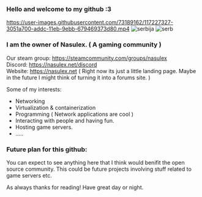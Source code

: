 ### Hello and welcome to my github :3
https://user-images.githubusercontent.com/73189162/117227327-3051a700-addc-11eb-9ebb-679469373d80.mp4
![serbija](https://user-images.githubusercontent.com/73189162/117227544-ace48580-addc-11eb-9b86-9aecef930ed4.gif)
![serb](https://user-images.githubusercontent.com/73189162/117227545-ae15b280-addc-11eb-832d-b267b5395f67.gif)


### I am the owner of Nasulex. ( A gaming community ) 
Our steam group: https://steamcommunity.com/groups/nasulex <br>
Discord: https://nasulex.net/discord<br>
Website: https://nasulex.net ( Right now its just a little landing page. Maybe in the future I might think of turning it into a forums site. )

Some of my interests:
* Networking
* Virtualization & containerization
* Programming ( Network applications are cool ) 
* Interacting with people and having fun. 
* Hosting game servers. 
* .....

### Future plan for this github:

You can expect to see anything here that I think would benifit the open source community. This could be future projects involving stuff related to game servers etc. 

As always thanks for reading! Have great day or night. 
